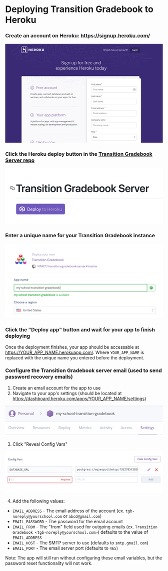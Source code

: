 # Deploying Transition Gradebook to Heroku

### Create an account on Heroku: https://signup.heroku.com/

![Heroku signup page](/images/heroku_signup.png)

### Click the Heroku deploy button in the [Transition Gradebook Server repo](https://github.com/NTACT/transition-gradebook-server)

![Heroku deploy button in Transition Gradebook repo](/images/repo_deploy_button.png)

### Enter a unique name for your Transition Gradebook instance

![Heroku deploy page with name input](/images/heroku_deploy_options.png)

### Click the "Deploy app" button and wait for your app to finish deploying

Once the deployment finishes, your app should be accessable at https://YOUR_APP_NAME.herokuapp.com/. Where `YOUR_APP_NAME` is replaced with the unique name you entered before the deployment.

### Configure the Transition Gradebook server email (used to send password recovery emails)

1. Create an email account for the app to use
2. Navigate to your app's settings (should be located at https://dashboard.heroku.com/apps/YOUR_APP_NAME/settings)

![Heroku settings tab](/images/heroku_app_settings.png)

3. Click "Reveal Config Vars"

![Heroku config vars](/images/heroku_app_vars.png)

4. Add the following values:

* `EMAIL_ADDRESS` - The email address of the account (ex. `tgb-noreply@yourschool.com` or `abcd@gmail.com`)
* `EMAIL_PASSWORD` - The password for the email account
* `EMAIL_FROM` - The "from" field used for outgoing emails (ex. `Transition Gradebook <tgb-noreply@yourschool.com>`) defaults to the value of `EMAIL_ADDRESS`
* `EMAIL_HOST` - The SMTP server to use (defaults to `smtp.gmail.com`)
* `EMAIL_PORT` - The email server port (defaults to `465`)

Note: The app will still run without configuring these email variables, but the password reset functionality will not work.
